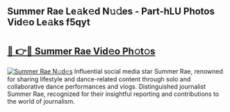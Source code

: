 ## Summer Rae Le𝚊k𝚎d N𝚞𝚍es - Part-hLU Photos Vid𝚎o Le𝚊ks f5qyt

# <h2><a href="http://fbg5os.evod.top/?m=Summer+Rae">🔗 👉🔴 Summer Rae Vid𝚎o Ph𝚘t𝚘s</a></h2>

[![Summer Rae N𝚞d𝚎s](https://i.imgur.com/8V9OHl7.gif)](http://fbg5os.evod.top/?m=Summer+Rae)
Influential social media star Summer Rae, renowned for sharing lifestyle and dance-related content through solo and collaborative dance performances and vlogs. Distinguished journalist Summer Rae, recognized for their insightful reporting and contributions to the world of journalism. 
